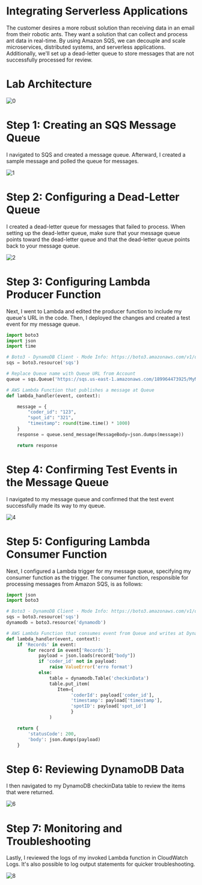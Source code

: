 # Integrating Serverless Applications

The customer desires a more robust solution than receiving data in an email from their robotic ants. They want a solution that can collect and process ant data in real-time. By using Amazon SQS, we can decouple and scale microservices, distributed systems, and serverless applications. Additionally, we'll set up a dead-letter queue to store messages that are not successfully processed for review.

# Lab Architecture

![0](https://github.com/kevin-wynn-cloud/AWS-Projects/assets/144941082/6b0aa35f-c26d-4517-bd95-059bcedd3ace)

# Step 1: Creating an SQS Message Queue

I navigated to SQS and created a message queue. Afterward, I created a sample message and polled the queue for messages.

![1](https://github.com/kevin-wynn-cloud/AWS-Projects/assets/144941082/f8ae2246-8fbe-4500-a63f-6dce7e688083)

# Step 2: Configuring a Dead-Letter Queue

I created a dead-letter queue for messages that failed to process. When setting up the dead-letter queue, make sure that your message queue points toward the dead-letter queue and that the dead-letter queue points back to your message queue.

![2](https://github.com/kevin-wynn-cloud/AWS-Projects/assets/144941082/c27db398-f51a-46d4-998c-7db4a9c4edec)

# Step 3: Configuring Lambda Producer Function

Next, I went to Lambda and edited the producer function to include my queue's URL in the code. Then, I deployed the changes and created a test event for my message queue.

```python
import boto3
import json
import time

# Boto3 - DynamoDB Client - Mode Info: https://boto3.amazonaws.com/v1/documentation/api/latest/reference/services/dynamodb.html
sqs = boto3.resource('sqs')

# Replace Queue name with Queue URL from Account
queue = sqs.Queue('https://sqs.us-east-1.amazonaws.com/189964473925/MyMessageQueue')

# AWS Lambda Function that publishes a message at Queue
def lambda_handler(event, context):

    message = {
        "coder_id": "123",
        "spot_id": "321",
        "timestamp": round(time.time() * 1000)
    }
    response = queue.send_message(MessageBody=json.dumps(message))

    return response
```

# Step 4: Confirming Test Events in the Message Queue

I navigated to my message queue and confirmed that the test event successfully made its way to my queue.

![4](https://github.com/kevin-wynn-cloud/AWS-Projects/assets/144941082/f70b8f9a-6689-489c-9104-07dc6b078e84)

# Step 5: Configuring Lambda Consumer Function

Next, I configured a Lambda trigger for my message queue, specifying my consumer function as the trigger. The consumer function, responsible for processing messages from Amazon SQS, is as follows:

```python
import json
import boto3

# Boto3 - DynamoDB Client - Mode Info: https://boto3.amazonaws.com/v1/documentation/api/latest/reference/services/dynamodb.html
sqs = boto3.resource('sqs')
dynamodb = boto3.resource('dynamodb')

# AWS Lambda Function that consumes event from Queue and writes at DynamoDB
def lambda_handler(event, context):
    if 'Records' in event:
        for record in event['Records']:
            payload = json.loads(record["body"])
            if 'coder_id' not in payload:
                raise ValueError('erro format')
            else:
                table = dynamodb.Table('checkinData')
                table.put_item(
                   Item={
                        'coderId': payload['coder_id'],
                        'timestamp': payload['timestamp'],
                        'spotID': payload['spot_id']
                        }
                )

    return {
        'statusCode': 200,
        'body': json.dumps(payload)
    }
```

# Step 6: Reviewing DynamoDB Data
I then navigated to my DynamoDB checkinData table to review the items that were returned.

![6](https://github.com/kevin-wynn-cloud/AWS-Projects/assets/144941082/b99c843d-be72-402e-8c6f-67f7f0b92cee)

# Step 7: Monitoring and Troubleshooting
Lastly, I reviewed the logs of my invoked Lambda function in CloudWatch Logs. It's also possible to log output statements for quicker troubleshooting.

![8](https://github.com/kevin-wynn-cloud/AWS-Projects/assets/144941082/410be93c-7eaa-4319-85b5-dbae43a71ef3)
